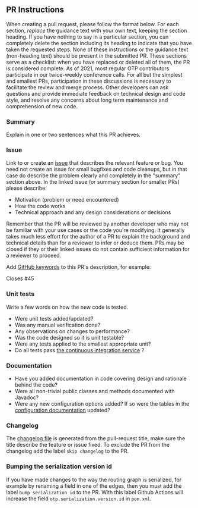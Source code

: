 ## PR Instructions

When creating a pull request, please follow the format below. For each section, *replace* the
guidance text with your own text, keeping the section heading. If you have nothing to say in a
particular section, you can completely delete the section including its heading to indicate that you
have taken the requested steps. None of these instructions or the guidance text (non-heading text)
should be present in the submitted PR. These sections serve as a checklist: when you have replaced
or deleted all of them, the PR is considered complete. As of 2021, most regular OTP contributors
participate in our twice-weekly conference calls. For all but the simplest and smallest PRs,
participation in these discussions is necessary to facilitate the review and merge process. Other
developers can ask questions and provide immediate feedback on technical design and code style, and
resolve any concerns about long term maintenance and comprehension of new code.

### Summary

Explain in one or two sentences what this PR achieves.

### Issue

Link to or create an [issue](https://github.com/opentripplanner/OpenTripPlanner/issues) that
describes the relevant feature or bug. You need not create an issue for small bugfixes and code
cleanups, but in that case do describe the problem clearly and completely in the "summary" section
above. In the linked issue (or summary section for smaller PRs) please describe:

- Motivation (problem or need encountered)
- How the code works
- Technical approach and any design considerations or decisions

Remember that the PR will be reviewed by another developer who may not be familiar with your use
cases or the code you're modifying. It generally takes much less effort for the author of a PR to
explain the background and technical details than for a reviewer to infer or deduce them. PRs may be
closed if they or their linked issues do not contain sufficient information for a reviewer to
proceed.

Add [GitHub keywords](https://help.github.com/articles/closing-issues-using-keywords/) to this PR's
description, for example:

Closes #45

### Unit tests

Write a few words on how the new code is tested.

- Were unit tests added/updated?
- Was any manual verification done?
- Any observations on changes to performance?
- Was the code designed so it is unit testable?
- Were any tests applied to the smallest appropriate unit?
- Do all tests
  pass [the continuous integration service](https://github.com/opentripplanner/OpenTripPlanner/blob/dev-2.x/doc/user/Developers-Guide.md#continuous-integration)
  ?

### Documentation

- Have you added documentation in code covering design and rationale behind the code?
- Were all non-trivial public classes and methods documented with Javadoc?
- Were any new configuration options added? If so were the tables in
  the [configuration documentation](Configuration.md) updated?

### Changelog

The [changelog file](https://github.com/opentripplanner/OpenTripPlanner/blob/dev-2.x/doc/user/Changelog.md)
is generated from the pull-request title, make sure the title describe the feature or issue fixed.
To exclude the PR from the changelog add the label `skip changelog` to the PR.

### Bumping the serialization version id

If you have made changes to the way the routing graph is serialized, for example by renaming a field
in one of the edges, then you must add the label `bump serialization id` to the PR. With this label
Github Actions will increase the field `otp.serialization.version.id` in `pom.xml`.
